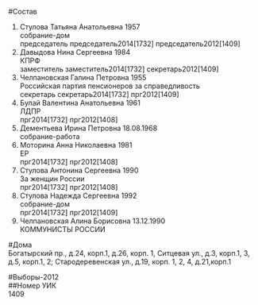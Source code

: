 #Состав  
1. Стулова Татьяна Анатольевна 1957  
    собрание-дом  
    председатель председатель2014[1732] председатель2012[1409]  
2. Давыдова Нина Сергеевна 1984  
    КПРФ  
    заместитель заместитель2014[1732] секретарь2012[1409]  
3. Челпановская Галина Петровна 1955  
    Российская партия пенсионеров за справедливость  
    секретарь секретарь2014[1732] прг2012[1409]  
4. Булай Валентина Анатольевна 1961  
    ЛДПР  
    прг2014[1732] прг2012[1408]  
5. Дементьева Ирина Петровна 18.08.1968  
    собрание-работа  
6. Моторина Анна Николаевна 1981  
    ЕР  
    прг2014[1732] прг2012[1408]  
7. Стулова Антонина Сергеевна 1990  
    За женщин России  
    прг2014[1732] прг2012[1408]  
8. Стулова Надежда Сергеевна 1992  
    собрание-дом  
    прг2014[1732] прг2012[1409]  
9. Челпановская Алина Борисовна 13.12.1990  
    КОММУНИСТЫ РОССИИ  
  
#Дома  
Богатырский пр., д.24, корп.1, д.26, корп. 1, Ситцевая ул., д.3, корп.1, 3, д.5, корп.1, 2; Стародеревенская ул., д.19, корп. 1, 2, 4, д.21,корп.1  
  
#Выборы-2012  
##Номер УИК  
1409  
